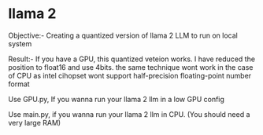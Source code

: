 # llama 2

Objective:- Creating a quantized version of llama 2 LLM to run on local system 

Result:- If you have a GPU, this quantized veteion works. I have reduced the position to float16 and use 4bits. 
the same technique wont work in the case of CPU as intel cihopset wont support half-precision floating-point number format

Use GPU.py, If you wanna run your llama 2 llm in a low GPU config

Use main.py, if you wanna run your llama 2 llm in CPU. (You should need a very large RAM)
